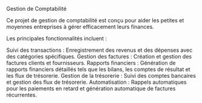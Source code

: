 Gestion de Comptabilité

Ce projet de gestion de comptabilité est conçu pour aider les petites et moyennes entreprises à gérer efficacement leurs finances.

Les principales fonctionnalités incluent :

Suivi des transactions : Enregistrement des revenus et des dépenses avec des catégories spécifiques.
Gestion des factures : Création et gestion des factures clients et fournisseurs.
Rapports financiers : Génération de rapports financiers détaillés tels que les bilans, les comptes de résultat et les flux de trésorerie.
Gestion de la trésorerie : Suivi des comptes bancaires et gestion des flux de trésorerie.
Automatisation : Rappels automatiques pour les paiements en retard et génération automatique de factures récurrentes.
